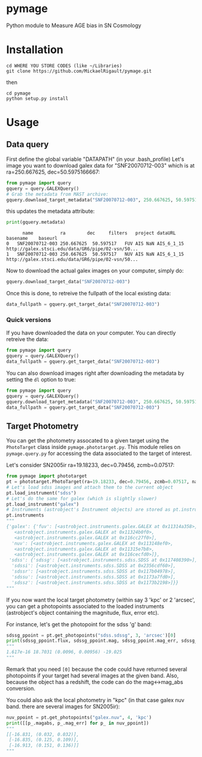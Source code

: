 # pymage
Python module to Measure AGE bias in SN Cosmology

# Installation
```
cd WHERE YOU STORE CODES (like ~/Libraries)
git clone https://github.com/MickaelRigault/pymage.git 
```
then 
```
cd pymage
python setup.py install
```

# Usage

## Data query
First define the global variable "DATAPATH" (in your .bash_profile)
Let's image you want to download galex data for "SNF20070712-003" which is at ra=250.667625, dec=50.5975166667:

```python
from pymage import query
gquery = query.GALEXQuery()
# Grab the metadata from MAST archive:
gquery.download_target_metadata("SNF20070712-003", 250.667625, 50.5975166667, dl=False)
```
this updates the metadata attribute:
```python
print(gquery.metadata)
```
```
	  name	        ra	      dec	  filters	project	dataURL	basename	baseurl
0	SNF20070712-003	250.667625	50.597517	FUV	AIS	NaN	AIS_6_1_15	http://galex.stsci.edu/data/GR6/pipe/02-vsn/50...
1	SNF20070712-003	250.667625	50.597517	NUV	AIS	NaN	AIS_6_1_15	http://galex.stsci.edu/data/GR6/pipe/02-vsn/50...
```
Now to download the actual galex images on your computer, simply do:
```python
gquery.download_target_data("SNF20070712-003")
```

Once this is done, to retreive the fullpath of the local existing data:
```python 
data_fullpath = gquery.get_target_data("SNF20070712-003")
```

### Quick versions

If you have downloaded the data on your computer. You can directly retreive the data:
```python
from pymage import query
gquery = query.GALEXQuery()
data_fullpath = gquery.get_target_data("SNF20070712-003")
```

You can also download images right after downloading the metadata by setting the `dl` option to true:
```python
from pymage import query
gquery = query.GALEXQuery()
gquery.download_target_metadata("SNF20070712-003", 250.667625, 50.5975166667, dl=False)
data_fullpath = gquery.get_target_data("SNF20070712-003")
```


## Target Photometry

You can get the photometry assocated to a given target using the `PhotoTarget` class inside `pymage.phototarget.py`.
This module relies on `pymage.query.py` for accessing  the data associated to the target of interest. 

Let's consider SN2005ir ra=19.18233, dec=0.79456, zcmb=0.07517:
```python
from pymage import phototarget
pt = phototarget.PhotoTarget(ra=19.18233, dec=0.79456, zcmb=0.07517, name="SN2005ir")
# Let's load sdss images and attach them to the current object
pt.load_instrument("sdss")
# Let's do the same for galex (which is slightly slower)
pt.load_instrument("galex")
# Instruments (astrobject's Instrument objects) are stored as pt.instruments
pt.instruments
"""
{'galex': {'fuv': [<astrobject.instruments.galex.GALEX at 0x11314a358>,
   <astrobject.instruments.galex.GALEX at 0x11324b0f0>,
   <astrobject.instruments.galex.GALEX at 0x116cc27f0>],
  'nuv': [<astrobject.instruments.galex.GALEX at 0x113148ef0>,
   <astrobject.instruments.galex.GALEX at 0x11315e7b8>,
   <astrobject.instruments.galex.GALEX at 0x116cecfd0>]},
 'sdss': {'sdssg': [<astrobject.instruments.sdss.SDSS at 0x117408390>],
  'sdssi': [<astrobject.instruments.sdss.SDSS at 0x2356cdf60>],
  'sdssr': [<astrobject.instruments.sdss.SDSS at 0x117b04978>],
  'sdssu': [<astrobject.instruments.sdss.SDSS at 0x1173a7fd0>],
  'sdssz': [<astrobject.instruments.sdss.SDSS at 0x1173b2198>]}}
"""
```
If you now want the local target photometry (within say 3 'kpc' or 2 'arcsec', you can get a photopoints associated to the loaded instruments (astrobject's object containing the magnitude, flux, error etc).

For instance, let's get the photopoint for the sdss 'g' band:
```python
sdssg_ppoint = pt.get_photopoints("sdss.sdssg", 3, 'arcsec')[0]
print(sdssg_ppoint.flux, sdssg_ppoint.mag, sdssg_ppoint.mag_err, sdssg_ppoint.magabs)
"""
1.617e-16 18.7031 (0.0096, 0.00956) -19.025
"""
```
Remark that you need `[0]` because the code could have returned several photopoints if your target had several images at the given band. Also, because the object has a redshift, the code can do the mag<->mag_abs conversion. 

You could also ask the local photometry in "kpc" (in that case galex nuv band. there are several images for SN2005ir):

```python
nuv_ppoint = pt.get_photopoints("galex.nuv", 4, 'kpc')
print([[p_.magabs, p_.mag_err] for p_ in nuv_ppoint])
"""
[[-16.831, (0.032, 0.032)],
 [-16.835, (0.125, 0.109)],
 [-16.913, (0.151, 0.136)]]
"""
```
